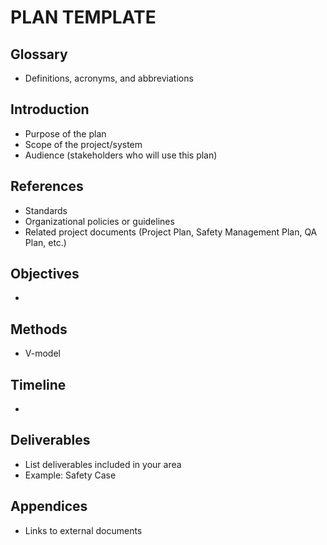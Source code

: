<h1>PLAN TEMPLATE</h1>

<h2>Glossary</h2>
<ul>
  <li>Definitions, acronyms, and abbreviations</li>
</ul>

<h2>Introduction</h2>
<ul>
  <li>Purpose of the plan</li>
  <li>Scope of the project/system</li>
  <li>Audience (stakeholders who will use this plan)</li>
</ul>

<h2>References</h2>
<ul>
  <li>Standards</li>
  <li>Organizational policies or guidelines</li>
  <li>Related project documents (Project Plan, Safety Management Plan, QA Plan, etc.)</li>
</ul>

<h2>Objectives</h2>
<ul>
  <li></li>
</ul>

<h2>Methods</h2>
<ul>
  <li>V-model</li>
</ul>

<h2>Timeline</h2>
<ul>
  <li></li>
</ul>

<h2>Deliverables</h2>
<ul>
  <li>List deliverables included in your area</li>
  <li>Example: Safety Case</li>
</ul>

<h2>Appendices</h2>
<ul>
  <li>Links to external documents</li>
</ul>
